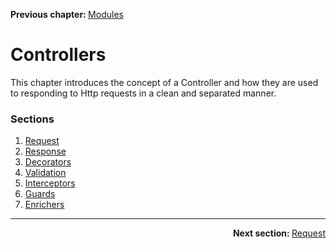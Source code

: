 <p>
   <strong>Previous chapter: </strong> <a href="../01-overview/05.modules.md">Modules</a>
</p>

# Controllers
This chapter introduces the concept of a Controller and how they are used to responding to Http requests in a clean and separated manner.


### Sections
1. [Request](01.request.mde)
2. [Response](02.response.md)
3. [Decorators](03.decorators.md)
4. [Validation](04.validation.md)
5. [Interceptors](05.interceptors.md)
6. [Guards](06.guards.md)
7. [Enrichers](07.enrichers.md)

---

<p align="right">
   <strong>Next section: </strong> <a href="01.request.md">Request</a>
</p>
